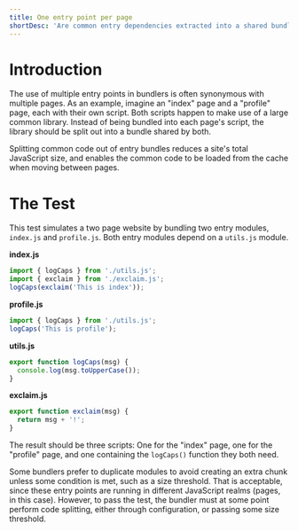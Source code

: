 ```yaml
---
title: One entry point per page
shortDesc: 'Are common entry dependencies extracted into a shared bundle?'
---
```


# Introduction

The use of multiple entry points in bundlers is often synonymous with multiple pages. As an example, imagine an "index" page and a "profile" page, each with their own script. Both scripts happen to make use of a large common library. Instead of being bundled into each page's script, the library should be split out into a bundle shared by both.

Splitting common code out of entry bundles reduces a site's total JavaScript size, and enables the common code to be loaded from the cache when moving between pages.

# The Test

This test simulates a two page website by bundling two entry modules, `index.js` and `profile.js`. Both entry modules depend on a `utils.js` module.

**index.js**

```js
import { logCaps } from './utils.js';
import { exclaim } from './exclaim.js';
logCaps(exclaim('This is index'));
```

**profile.js**

```js
import { logCaps } from './utils.js';
logCaps('This is profile');
```

**utils.js**

```js
export function logCaps(msg) {
  console.log(msg.toUpperCase());
}
```

**exclaim.js**

```js
export function exclaim(msg) {
  return msg + '!';
}
```

The result should be three scripts: One for the "index" page, one for the "profile" page, and one containing the `logCaps()` function they both need.

Some bundlers prefer to duplicate modules to avoid creating an extra chunk unless some condition is met, such as a size threshold. That is acceptable, since these entry points are running in different JavaScript realms (pages, in this case). However, to pass the test, the bundler must at some point perform code splitting, either through configuration, or passing some size threshold.

